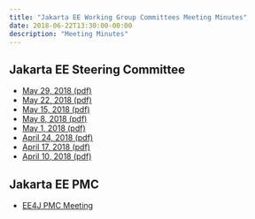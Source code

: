 ```yaml
---
title: "Jakarta EE Working Group Committees Meeting Minutes"
date: 2018-06-22T13:30:00-00:00
description: "Meeting Minutes"
---
```


<h2>Jakarta EE Steering Committee</h2>
<ul>
  <li><a href="minutes-may-29-2018.pdf">May 29, 2018 (pdf)</a></li>
  <li><a href="minutes-may-22-2018.pdf">May 22, 2018 (pdf)</a></li>
  <li><a href="minutes-may-15-2018.pdf">May 15, 2018 (pdf)</a></li>
  <li><a href="minutes-may-8-2018.pdf">May 8, 2018 (pdf)</a></li>
  <li><a href="minutes-may-1-2018.pdf">May 1, 2018 (pdf)</a></li>
  <li><a href="minutes-april-24-2018.pdf">April 24, 2018 (pdf)</a></li>
  <li><a href="minutes-april-17-2018.pdf">April 17, 2018 (pdf)</a></li>
  <li><a href="minutes-april-10-2018.pdf">April 10, 2018 (pdf)</a></li>
</ul>

<h2>Jakarta EE PMC</h2>
<ul>
  <li><a href="https://www.eclipse.org/ee4j/minutes/" target="_blank">EE4J PMC Meeting</a></li>
</ul>

<!-- <h2>Jakarta EE Specification Committee</h2> -->

<!-- <h2>Jakarta EE Marketing Committee</h2> -->




